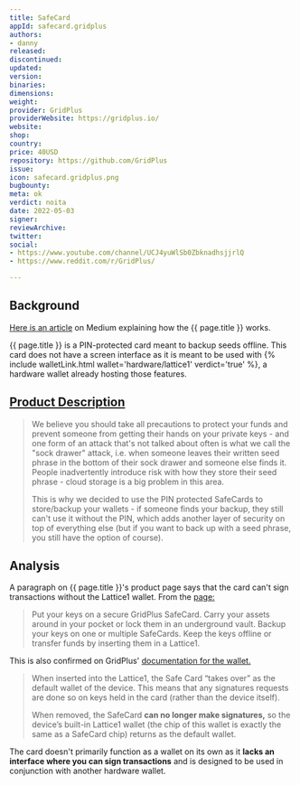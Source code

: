 ```yaml
---
title: SafeCard
appId: safecard.gridplus
authors:
- danny
released: 
discontinued: 
updated: 
version: 
binaries: 
dimensions: 
weight: 
provider: GridPlus
providerWebsite: https://gridplus.io/
website: 
shop: 
country: 
price: 40USD
repository: https://github.com/GridPlus
issue: 
icon: safecard.gridplus.png
bugbounty: 
meta: ok
verdict: noita
date: 2022-05-03
signer: 
reviewArchive: 
twitter: 
social:
- https://www.youtube.com/channel/UCJ4yuWlSb0ZbknadhsjjrlQ
- https://www.reddit.com/r/GridPlus/

---
```


## Background

[Here is an article](https://blog.gridplus.io/understanding-the-safecard-18fdd8722c7d) on Medium explaining how the {{ page.title }} works.

{{ page.title }} is a PIN-protected card meant to backup seeds offline. This card does not have a screen interface as it is meant to be used with {% include walletLink.html wallet='hardware/lattice1' verdict='true' %}, a hardware wallet already hosting those features.

## [Product Description](https://docs.gridplus.io/introduction/introduction-to-safecards)

>  We believe you should take all precautions to protect your funds and prevent someone from getting their hands on your private keys - and one form of an attack that's not talked about often is what we call the "sock drawer" attack, i.e. when someone leaves their written seed phrase in the bottom of their sock drawer and someone else finds it. People inadvertently introduce risk with how they store their seed phrase - cloud storage is a big problem in this area.
>
> This is why we decided to use the PIN protected SafeCards to store/backup your wallets - if someone finds your backup, they still can't use it without the PIN, which adds another layer of security on top of everything else (but if you want to back up with a seed phrase, you still have the option of course).

## Analysis

A paragraph on {{ page.title }}'s product page says that the card can't sign transactions without the Lattice1 wallet. From the [page:](https://gridplus.io/products/safe-cards)

> Put your keys on a secure GridPlus SafeCard. Carry your assets around in your pocket or lock them in an underground vault. Backup your keys on one or multiple SafeCards. Keep the keys offline or transfer funds by inserting them in a Lattice1.

This is also confirmed on GridPlus' [documentation for the wallet.](https://docs.gridplus.io/introduction/introduction-to-safecards)

> When inserted into the Lattice1, the Safe Card “takes over” as the default wallet of the device. This means that any signatures requests are done so on keys held in the card (rather than the device itself). 
>
> When removed, the SafeCard **can no longer make signatures,** so the device’s built-in Lattice1 wallet (the chip of this wallet is exactly the same as a SafeCard chip) returns as the default wallet.

The card doesn't primarily function as a wallet on its own as it **lacks an interface where you can sign transactions** and is designed to be used in conjunction with another hardware wallet.

